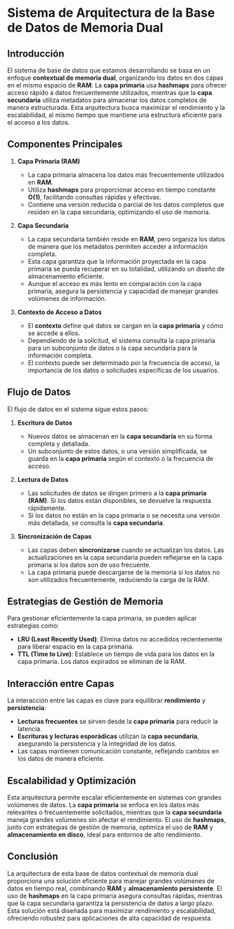 # Sistema de Arquitectura de la Base de Datos de Memoria Dual

## Introducción

El sistema de base de datos que estamos desarrollando se basa en un enfoque **contextual de memoria dual**, organizando los datos en dos capas en el mismo espacio de **RAM**. La **capa primaria** usa **hashmaps** para ofrecer acceso rápido a datos frecuentemente utilizados, mientras que la **capa secundaria** utiliza metadatos para almacenar los datos completos de manera estructurada. Esta arquitectura busca maximizar el rendimiento y la escalabilidad, al mismo tiempo que mantiene una estructura eficiente para el acceso a los datos.

## Componentes Principales

1. **Capa Primaria (RAM)**
   - La capa primaria almacena los datos más frecuentemente utilizados en **RAM**.
   - Utiliza **hashmaps** para proporcionar acceso en tiempo constante **O(1)**, facilitando consultas rápidas y efectivas.
   - Contiene una versión reducida o parcial de los datos completos que residen en la capa secundaria, optimizando el uso de memoria.

2. **Capa Secundaria**
   - La capa secundaria también reside en **RAM**, pero organiza los datos de manera que los metadatos permiten acceder a información completa.
   - Esta capa garantiza que la información proyectada en la capa primaria se pueda recuperar en su totalidad, utilizando un diseño de almacenamiento eficiente.
   - Aunque el acceso es más lento en comparación con la capa primaria, asegura la persistencia y capacidad de manejar grandes volúmenes de información.

3. **Contexto de Acceso a Datos**
   - El **contexto** define qué datos se cargan en la **capa primaria** y cómo se accede a ellos.
   - Dependiendo de la solicitud, el sistema consulta la capa primaria para un subconjunto de datos o la capa secundaria para la información completa.
   - El contexto puede ser determinado por la frecuencia de acceso, la importancia de los datos o solicitudes específicas de los usuarios.

## Flujo de Datos

El flujo de datos en el sistema sigue estos pasos:

1. **Escritura de Datos**
   - Nuevos datos se almacenan en la **capa secundaria** en su forma completa y detallada.
   - Un subconjunto de estos datos, o una versión simplificada, se guarda en la **capa primaria** según el contexto o la frecuencia de acceso.

2. **Lectura de Datos**
   - Las solicitudes de datos se dirigen primero a la **capa primaria (RAM)**. Si los datos están disponibles, se devuelve la respuesta rápidamente.
   - Si los datos no están en la capa primaria o se necesita una versión más detallada, se consulta la **capa secundaria**.

3. **Sincronización de Capas**
   - Las capas deben **sincronizarse** cuando se actualizan los datos. Las actualizaciones en la capa secundaria pueden reflejarse en la capa primaria si los datos son de uso frecuente.
   - La capa primaria puede descargarse de la memoria si los datos no son utilizados frecuentemente, reduciendo la carga de la RAM.

## Estrategias de Gestión de Memoria

Para gestionar eficientemente la capa primaria, se pueden aplicar estrategias como:

- **LRU (Least Recently Used)**: Elimina datos no accedidos recientemente para liberar espacio en la capa primaria.
- **TTL (Time to Live)**: Establece un tiempo de vida para los datos en la capa primaria. Los datos expirados se eliminan de la RAM.

## Interacción entre Capas

La interacción entre las capas es clave para equilibrar **rendimiento** y **persistencia**:

- **Lecturas frecuentes** se sirven desde la **capa primaria** para reducir la latencia.
- **Escrituras y lecturas esporádicas** utilizan la **capa secundaria**, asegurando la persistencia y la integridad de los datos.
- Las capas mantienen comunicación constante, reflejando cambios en los datos de manera eficiente.

## Escalabilidad y Optimización

Esta arquitectura permite escalar eficientemente en sistemas con grandes volúmenes de datos. La **capa primaria** se enfoca en los datos más relevantes o frecuentemente solicitados, mientras que la **capa secundaria** maneja grandes volúmenes sin afectar el rendimiento. El uso de **hashmaps**, junto con estrategias de gestión de memoria, optimiza el uso de **RAM** y **almacenamiento en disco**, ideal para entornos de alto rendimiento.

## Conclusión

La arquitectura de esta base de datos contextual de memoria dual proporciona una solución eficiente para manejar grandes volúmenes de datos en tiempo real, combinando **RAM** y **almacenamiento persistente**. El uso de **hashmaps** en la capa primaria asegura consultas rápidas, mientras que la capa secundaria garantiza la persistencia de datos a largo plazo. Esta solución está diseñada para maximizar rendimiento y escalabilidad, ofreciendo robustez para aplicaciones de alta capacidad de respuesta.
